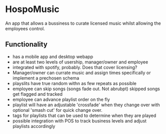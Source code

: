 # HospoMusic
An app that allows a bussiness to curate licensed music whilst allowing the employees control. 


## Functionality
* has a mobile app and desktop webapp
* are at least two levels of usership, manager/owner and employee
* integrated with spotify, probably. Does that cover licensing? 
* Manager/owner can currate music and assign times specifically or implement a prechosen schema
* playslits have true random withn as few repeats as possible
* employee can skip songs (songs fade out. Not abrubpt) skipped songs get flagged and tracked
* employee can advance playlist order on the fly 
* playlist will have an adjustable 'crossfade' when they change over with optional 'smash cut' for quick change over.
* tags for playlists that can be used to determine when they are played
* possible integration with POS to track business levels and adjust playlists accordingly
